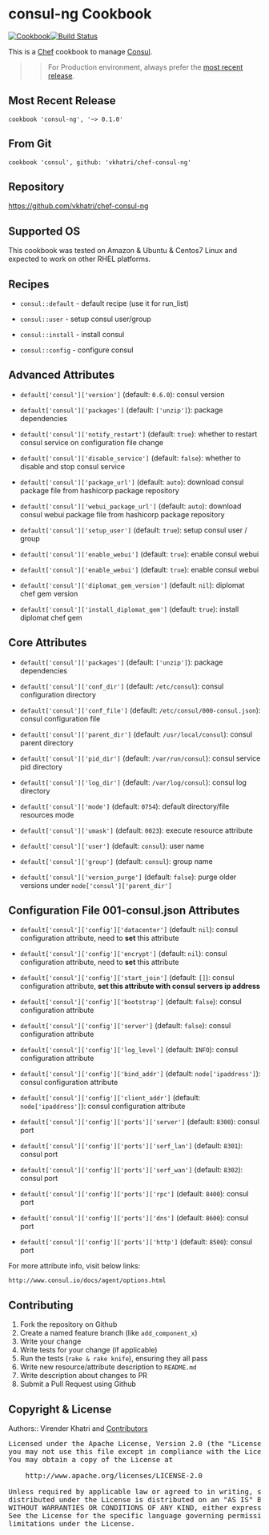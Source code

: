 consul-ng Cookbook
================

[![Cookbook](http://img.shields.io/badge/cookbook-v0.1.0-green.svg)](https://github.com/vkhatri/chef-consul-ng)[![Build Status](https://travis-ci.org/vkhatri/chef-consul-ng.svg?branch=master)](https://travis-ci.org/vkhatri/chef-consul-ng)

This is a [Chef] cookbook to manage [Consul].


>> For Production environment, always prefer the [most recent release](https://supermarket.chef.io/cookbooks/consul-ng).


## Most Recent Release

```
cookbook 'consul-ng', '~> 0.1.0'
```

## From Git

```
cookbook 'consul', github: 'vkhatri/chef-consul-ng'
```

## Repository

https://github.com/vkhatri/chef-consul-ng


## Supported OS

This cookbook was tested on Amazon & Ubuntu & Centos7 Linux and expected to work on other RHEL platforms.


## Recipes

- `consul::default` - default recipe (use it for run_list)

- `consul::user` - setup consul user/group

- `consul::install` - install consul

- `consul::config` - configure consul


## Advanced Attributes


* `default['consul']['version']` (default: `0.6.0`): consul version

* `default['consul']['packages']` (default: `['unzip']`): package dependencies

* `default['consul']['notify_restart']` (default: `true`): whether to restart consul service on configuration file change

* `default['consul']['disable_service']` (default: `false`): whether to disable and stop consul service

* `default['consul']['package_url']` (default: `auto`): download consul package file from hashicorp package repository

* `default['consul']['webui_package_url']` (default: `auto`): download consul webui package file from hashicorp package repository

* `default['consul']['setup_user']` (default: `true`): setup consul user / group

* `default['consul']['enable_webui']` (default: `true`): enable consul webui

* `default['consul']['enable_webui']` (default: `true`): enable consul webui

* `default['consul']['diplomat_gem_version']` (default: `nil`): diplomat chef gem version

* `default['consul']['install_diplomat_gem']` (default: `true`): install diplomat chef gem


## Core Attributes

* `default['consul']['packages']` (default: `['unzip']`): package dependencies

* `default['consul']['conf_dir']` (default: `/etc/consul`): consul configuration directory

* `default['consul']['conf_file']` (default: `/etc/consul/000-consul.json`): consul configuration file

* `default['consul']['parent_dir']` (default: `/usr/local/consul`): consul parent directory

* `default['consul']['pid_dir']` (default: `/var/run/consul`): consul service pid directory

* `default['consul']['log_dir']` (default: `/var/log/consul`): consul log directory

* `default['consul']['mode']` (default: `0754`): default directory/file resources mode

* `default['consul']['umask']` (default: `0023`): execute resource attribute

* `default['consul']['user']` (default: `consul`): user name

* `default['consul']['group']` (default: `consul`): group name

* `default['consul']['version_purge']` (default: `false`): purge older versions under `node['consul']['parent_dir']`


## Configuration File 001-consul.json Attributes

* `default['consul']['config']['datacenter']` (default: `nil`): consul configuration attribute, need to **set** this attribute

* `default['consul']['config']['encrypt']` (default: `nil`): consul configuration attribute, need to **set** this attribute

* `default['consul']['config']['start_join']` (default: `[]`): consul configuration attribute, **set this attribute with consul servers ip address**

* `default['consul']['config']['bootstrap']` (default: `false`): consul configuration attribute

* `default['consul']['config']['server']` (default: `false`): consul configuration attribute

* `default['consul']['config']['log_level']` (default: `INFO`): consul configuration attribute

* `default['consul']['config']['bind_addr']` (default: `node['ipaddress']`): consul configuration attribute

* `default['consul']['config']['client_addr']` (default: `node['ipaddress']`): consul configuration attribute

* `default['consul']['config']['ports']['server']` (default: `8300`): consul port

* `default['consul']['config']['ports']['serf_lan']` (default: `8301`): consul port

* `default['consul']['config']['ports']['serf_wan']` (default: `8302`): consul port

* `default['consul']['config']['ports']['rpc']` (default: `8400`): consul port

* `default['consul']['config']['ports']['dns']` (default: `8600`): consul port

* `default['consul']['config']['ports']['http']` (default: `8500`): consul port

For more attribute info, visit below links:

```
http://www.consul.io/docs/agent/options.html
```


## Contributing

1. Fork the repository on Github
2. Create a named feature branch (like `add_component_x`)
3. Write your change
4. Write tests for your change (if applicable)
5. Run the tests (`rake & rake knife`), ensuring they all pass
6. Write new resource/attribute description to `README.md`
7. Write description about changes to PR
8. Submit a Pull Request using Github


## Copyright & License

Authors:: Virender Khatri and [Contributors]

<pre>
Licensed under the Apache License, Version 2.0 (the "License");
you may not use this file except in compliance with the License.
You may obtain a copy of the License at

    http://www.apache.org/licenses/LICENSE-2.0

Unless required by applicable law or agreed to in writing, software
distributed under the License is distributed on an "AS IS" BASIS,
WITHOUT WARRANTIES OR CONDITIONS OF ANY KIND, either express or implied.
See the License for the specific language governing permissions and
limitations under the License.
</pre>


[Chef]: https://www.chef.io/
[consul]: https://consul.io/
[Contributors]: https://github.com/vkhatri/chef-consul/graphs/contributors
